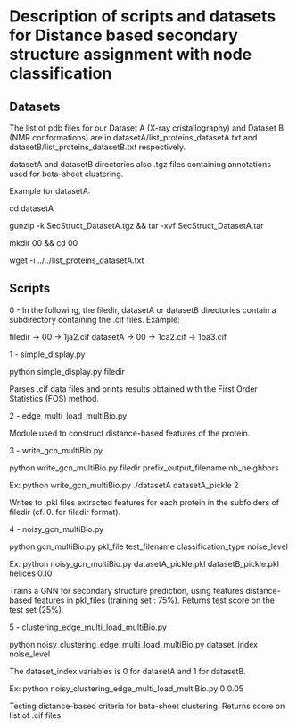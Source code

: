 # Description of scripts and datasets for Distance based secondary structure assignment with node classification

## Datasets 

The list of pdb files for our Dataset A (X-ray cristallography) and Dataset B (NMR conformations) are in  datasetA/list\_proteins\_datasetA.txt and datasetB/list\_proteins\_datasetB.txt respectively.

datasetA and datasetB directories also .tgz files containing annotations used for beta-sheet clustering.




Example for datasetA: 


cd datasetA

gunzip -k SecStruct_DatasetA.tgz && tar -xvf SecStruct_DatasetA.tar

mkdir 00 && cd 00

wget -i ../../list\_proteins\_datasetA.txt









## Scripts





0 - In the following, the filedir, datasetA or datasetB directories contain a subdirectory containing the .cif files. Example: 

filedir  -> 00 -> 1ja2.cif
datasetA -> 00 -> 1ca2.cif
               -> 1ba3.cif

1 - simple\_display.py

python simple\_display.py filedir

Parses .cif data files and prints results obtained with the First Order Statistics (FOS) method. 

2 - edge\_multi\_load\_multiBio.py

Module used to construct distance-based features of the protein.

3 - write\_gcn\_multiBio.py

python write\_gcn\_multiBio.py filedir prefix\_output\_filename nb\_neighbors

Ex: python write\_gcn\_multiBio.py ./datasetA datasetA\_pickle 2

Writes to .pkl files extracted features for each protein in the subfolders of filedir (cf. 0. for filedir format).

4 - noisy\_gcn\_multiBio.py

python gcn\_multiBio.py pkl\_file test\_filename classification\_type noise\_level

Ex: python noisy\_gcn\_multiBio.py datasetA\_pickle.pkl datasetB\_pickle.pkl helices 0.10 

Trains a GNN for secondary structure prediction, using features distance-based features in pkl\_files (training set : 75%). 
Returns test score on the test set (25%).

5 - clustering\_edge\_multi\_load\_multiBio.py

python noisy\_clustering\_edge\_multi\_load\_multiBio.py dataset\_index noise\_level 

The dataset\_index variables is 0 for datasetA and 1 for datasetB.

Ex: python noisy\_clustering\_edge\_multi\_load\_multiBio.py 0 0.05

Testing distance-based criteria for beta-sheet clustering. Returns score on list of .cif files



